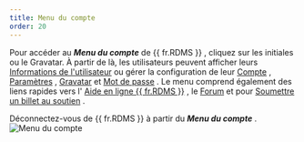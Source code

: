 ```yaml
---
title: Menu du compte
order: 20
---
```

Pour accéder au ***Menu du compte*** de {{ fr.RDMS }} , cliquez sur les initiales ou le Gravatar. À partir de là, les utilisateurs peuvent afficher leurs [Informations de l'utilisateur](/fr/server/web-interface/account-menu/user-information/) ou gérer la configuration de leur [Compte](/fr/server/web-interface/account-menu/edit-account/) , [Paramètres](/fr/server/web-interface/account-menu/settings/) , [Gravatar](/fr/server/web-interface/account-menu/change-gravatar/) et [Mot de passe](/fr/server/web-interface/account-menu/change-password/) . Le menu comprend également des liens rapides vers l' [Aide en ligne {{ fr.RDMS }}](/fr/server/overview/what-is-server/) , le [Forum](https://forum.devolutions.net/product/server) et pour [Soumettre un billet au soutien](/fr/server/web-interface/account-menu/submit-support-ticket/) .  

Déconnectez-vous de {{ fr.RDMS }} à partir du ***Menu du compte*** .  
![Menu du compte](https://webdevolutions.azureedge.net/docs/fr/server/ServerOp8018.png) 

